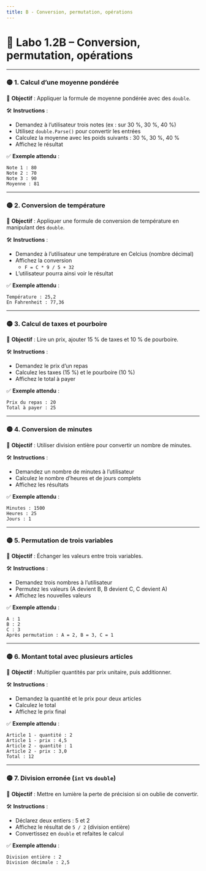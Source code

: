 ```yaml
---
title: B - Conversion, permutation, opérations
---
```


# 🧪 Labo 1.2B – Conversion, permutation, opérations

---

### 🟡 1. Calcul d’une moyenne pondérée
🎯 **Objectif** : Appliquer la formule de moyenne pondérée avec des `double`.

🛠️ **Instructions** :
- Demandez à l’utilisateur trois notes (ex : sur 30 %, 30 %, 40 %)
- Utilisez `double.Parse()` pour convertir les entrées
- Calculez la moyenne avec les poids suivants : 30 %, 30 %, 40 %
- Affichez le résultat

✅ **Exemple attendu** :
```
Note 1 : 80
Note 2 : 70
Note 3 : 90
Moyenne : 81
```

---

### 🟡 2. Conversion de température 
🎯 **Objectif** : Appliquer une formule de conversion de température en manipulant des `double`.

🛠️ **Instructions** :
- Demandez à l’utilisateur une température en Celcius (nombre décimal)
- Affichez la conversion
  - `F = C * 9 / 5 + 32`
- L’utilisateur pourra ainsi voir le résultat

✅ **Exemple attendu** :
```
Température : 25,2
En Fahrenheit : 77,36

```

---

### 🟡 3. Calcul de taxes et pourboire
🎯 **Objectif** : Lire un prix, ajouter 15 % de taxes et 10 % de pourboire.

🛠️ **Instructions** :
- Demandez le prix d’un repas
- Calculez les taxes (15 %) et le pourboire (10 %)
- Affichez le total à payer

✅ **Exemple attendu** :
```
Prix du repas : 20
Total à payer : 25
```

---

### 🟡 4. Conversion de minutes
🎯 **Objectif** : Utiliser division entière pour convertir un nombre de minutes.

🛠️ **Instructions** :
- Demandez un nombre de minutes à l’utilisateur
- Calculez le nombre d’heures et de jours complets
- Affichez les résultats

✅ **Exemple attendu** :
```
Minutes : 1500
Heures : 25
Jours : 1
```

---

### 🟡 5. Permutation de trois variables
🎯 **Objectif** : Échanger les valeurs entre trois variables.

🛠️ **Instructions** :
- Demandez trois nombres à l’utilisateur
- Permutez les valeurs (A devient B, B devient C, C devient A)
- Affichez les nouvelles valeurs

✅ **Exemple attendu** :
```
A : 1
B : 2
C : 3
Après permutation : A = 2, B = 3, C = 1
```

---

### 🟡 6. Montant total avec plusieurs articles
🎯 **Objectif** : Multiplier quantités par prix unitaire, puis additionner.

🛠️ **Instructions** :
- Demandez la quantité et le prix pour deux articles
- Calculez le total
- Affichez le prix final

✅ **Exemple attendu** :
```
Article 1 - quantité : 2
Article 1 - prix : 4,5
Article 2 - quantité : 1
Article 2 - prix : 3,0
Total : 12
```

---

### 🟡 7. Division erronée (`int` vs `double`)
🎯 **Objectif** : Mettre en lumière la perte de précision si on oublie de convertir.

🛠️ **Instructions** :
- Déclarez deux entiers : 5 et 2
- Affichez le résultat de `5 / 2` (division entière)
- Convertissez en `double` et refaites le calcul

✅ **Exemple attendu** :
```
Division entière : 2
Division décimale : 2,5
```
